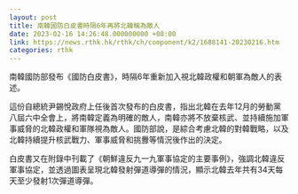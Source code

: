 ```yaml
---
layout: post
title: 南韓國防白皮書時隔6年再將北韓稱為敵人
date: 2023-02-16 14:26:48.000000000 +08:00
link: https://news.rthk.hk/rthk/ch/component/k2/1688141-20230216.htm
categories: rthk
---
```


南韓國防部發布《國防白皮書》，時隔6年重新加入視北韓政權和朝軍為敵人的表述。

這份自總統尹錫悅政府上任後首次發布的白皮書，指出北韓在去年12月的勞動黨八屆六中全會上，將南韓定義為明確的敵人，南韓亦將不放棄核武、並持續施加軍事威脅的北韓政權和軍隊視為敵人。國防部說，是綜合考慮北韓的對韓戰略，以及北韓持續提升核武戰力、軍事威脅和挑釁等情況後作出的決定。

白皮書又在附錄中刊載了《朝鮮違反九一九軍事協定的主要事例》，強調北韓違反軍事協定，並透過圖表呈現北韓發射彈道導彈的情況，顯示北韓去年共有34天每天至少發射1次彈道導彈。
